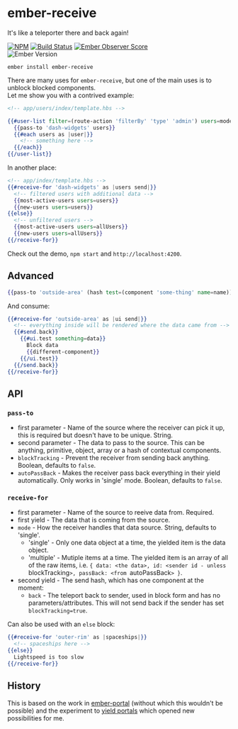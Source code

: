 # ember-receive

It's like a teleporter there and back again!

[![NPM][npm-badge-img]][npm-badge-link]
[![Build Status][travis-badge]][travis-badge-url]
[![Ember Observer Score][ember-observer-badge]][ember-observer-url]  
![Ember Version][ember-version]

```no-highlight
ember install ember-receive
```

There are many uses for `ember-receive`, but one of the main uses is to unblock blocked components.  
Let me show you with a contrived example:

```hbs
<!-- app/users/index/template.hbs -->

{{#user-list filter=(route-action 'filterBy' 'type' 'admin') users=model as |users|}}
  {{pass-to 'dash-widgets' users}}
  {{#each users as |user|}}
    <!-- something here -->
  {{/each}}
{{/user-list}}
```

In another place:
```hbs
<!-- app/index/template.hbs -->
{{#receive-for 'dash-widgets' as |users send|}}
  <!-- filtered users with additional data -->
  {{most-active-users users=users}}
  {{new-users users=users}}
{{else}}
  <!-- unfiltered users -->
  {{most-active-users users=allUsers}}
  {{new-users users=allUsers}}
{{/receive-for}}
```

Check out the demo, `npm start` and `http://localhost:4200`.

## Advanced

```hbs
{{pass-to 'outside-area' (hash test=(component 'some-thing' name=name))}}
```

And consume:

```hbs
{{#receive-for 'outside-area' as |ui send|}}
  <!-- everything inside will be rendered where the data came from -->
  {{#send.back}}
    {{#ui.test something=data}}
      Block data
      {{different-component}}
    {{/ui.test}}
  {{/send.back}}
{{/receive-for}}
```

## API

### `pass-to`

* first parameter - Name of the source where the receiver can pick it up, this is required but doesn't have to be unique. String.
* second parameter - The data to pass to the source. This can be anything, primitive, object, array or a hash of contextual components.
* `blockTracking` - Prevent the receiver from sending back anything. Boolean, defaults to `false`.
* `autoPassBack` - Makes the receiver pass back everything in their yield automatically. Only works in 'single' mode. Boolean, defaults to `false`.

### `receive-for`

* first parameter - Name of the source to reeive data from. Required.
* first yield - The data that is coming from the source.
* `mode` - How the receiver handles that data source. String, defaults to 'single'.
  - 'single' - Only one data object at a time, the yielded item is the data object.
  - 'multiple' - Mutiple items at a time. The yielded item is an array of all of the raw
    items, i.e. `{ data: <the data>, id: <sender id - unless `blockTracking`>, passBack: <from `autoPassBack`> }`.
* second yield - The send hash, which has one component at the moment:
  - `back` - The teleport back to sender, used in block form and has no parameters/attributes.
    This will not send back if the sender has set `blockTracking=true`.

Can also be used with an `else` block:

```hbs
{{#receive-for 'outer-rim' as |spaceships|}}
  <!-- spaceships here -->
{{else}}
  Lightspeed is too slow
{{/receive-for}}
```

## History

This is based on the work in [ember-portal] (without which this wouldn't be possible) and the experiment to [yield portals] which opened new possibilities for me.

[npm-badge-img]: https://badge.fury.io/js/ember-receive.svg
[npm-badge-link]: http://badge.fury.io/js/ember-receive
[travis-badge]: https://travis-ci.org/knownasilya/ember-receive.svg
[travis-badge-url]: https://travis-ci.org/knownasilya/ember-receive
[ember-observer-badge]: http://emberobserver.com/badges/ember-receive.svg
[ember-observer-url]: http://emberobserver.com/addons/ember-receive
[ember-version]: https://embadge.io/v1/badge.svg?start=2.3.0
[ember-portal]: https://github.com/minutebase/ember-portal
[yield portals]: https://github.com/knownasilya/ember-yielded-portals
